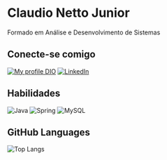 
# Claudio Netto Junior
Formado em Análise e Desenvolvimento de Sistemas

## Conecte-se comigo
[![My profile DIO](https://img.shields.io/badge/-Meu%20Perfil%20na%20DIO-30A3DER?style=for-the-badge)](https://www.dio.me/users/cnetto147)
[![LinkedIn](https://img.shields.io/badge/LinkedIn-0077B5?style=for-the-badge&logo=linkedin&logoColor=fff)](www.linkedin.com/in/alanmachado-dev)

## Habilidades 
![Java](https://img.shields.io/badge/java-%23ED8B00.svg?style=for-the-badge&logo=openjdk&logoColor=white)
![Spring](https://img.shields.io/badge/spring-%236DB33F.svg?style=for-the-badge&logo=spring&logoColor=white)
![MySQL](https://img.shields.io/badge/MySQL-00000F?style=for-the-badge&logo=mysql&logoColor=white)

## GitHub Languages
![Top Langs](https://github-readme-stats-git-masterrstaa-rickstaa.vercel.app/api/top-langs/?username=claudionetto&layout=compact&bg_color=000&border_color=30A3DC&title_color=E94D5F&text_color=FFF)
